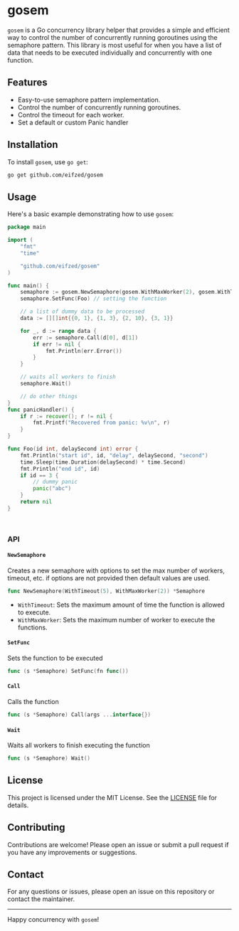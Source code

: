 # gosem

`gosem` is a Go concurrency library helper that provides a simple and efficient way to control the number of concurrently running goroutines using the semaphore pattern. This library is most useful for when you have a list of data that needs to be executed individually and concurrently with one function.

## Features

- Easy-to-use semaphore pattern implementation.
- Control the number of concurrently running goroutines.
- Control the timeout for each worker.
- Set a default or custom Panic handler

## Installation

To install `gosem`, use `go get`:

```sh
go get github.com/eifzed/gosem
```

## Usage

Here's a basic example demonstrating how to use `gosem`:

```go
package main

import (
	"fmt"
	"time"

	"github.com/eifzed/gosem"
)

func main() {
	semaphore := gosem.NewSemaphore(gosem.WithMaxWorker(2), gosem.WithTimeout(5), gosem.WithPanicHandler(panicHandler))
	semaphore.SetFunc(Foo) // setting the function

	// a list of dummy data to be processed
	data := [][]int{{0, 1}, {1, 3}, {2, 10}, {3, 1}}

	for _, d := range data {
		err := semaphore.Call(d[0], d[1])
		if err != nil {
			fmt.Println(err.Error())
		}
	}

	// waits all workers to finish
	semaphore.Wait()

	// do other things
}
func panicHandler() {
	if r := recover(); r != nil {
		fmt.Printf("Recovered from panic: %v\n", r)
	}
}

func Foo(id int, delaySecond int) error {
	fmt.Println("start id", id, "delay", delaySecond, "second")
	time.Sleep(time.Duration(delaySecond) * time.Second)
	fmt.Println("end id", id)
	if id == 3 {
		// dummy panic
		panic("abc")
	}
	return nil
}




```

### API

#### `NewSemaphore`

Creates a new semaphore with options to set the max number of workers, timeout, etc. if options are not provided then default values are used.

```go
func NewSemaphore(WithTimeout(5), WithMaxWorker(2)) *Semaphore
```

- `WithTimeout`: Sets the maximum amount of time the function is allowed to execute.
- `WithMaxWorker`: Sets the maximum number of worker to execute the functions.

#### `SetFunc`

Sets the function to be executed
```go
func (s *Semaphore) SetFunc(fn func())
```

#### `Call`

Calls the function
```go
func (s *Semaphore) Call(args ...interface{})
```

#### `Wait`

Waits all workers to finish executing the function
```go
func (s *Semaphore) Wait()
```

## License

This project is licensed under the MIT License. See the [LICENSE](LICENSE) file for details.

## Contributing

Contributions are welcome! Please open an issue or submit a pull request if you have any improvements or suggestions.

## Contact

For any questions or issues, please open an issue on this repository or contact the maintainer.

---

Happy concurrency with `gosem`!
